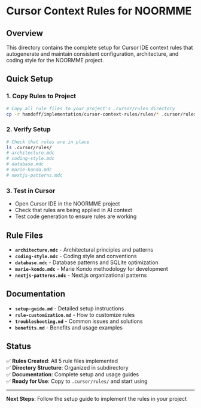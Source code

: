 # Cursor Context Rules for NOORMME

## Overview

This directory contains the complete setup for Cursor IDE context rules that autogenerate and maintain consistent configuration, architecture, and coding style for the NOORMME project.

## Quick Setup

### 1. Copy Rules to Project
```bash
# Copy all rule files to your project's .cursor/rules directory
cp -r handoff/implementation/cursor-context-rules/rules/* .cursor/rules/
```

### 2. Verify Setup
```bash
# Check that rules are in place
ls .cursor/rules/
# architecture.mdc
# coding-style.mdc
# database.mdc
# marie-kondo.mdc
# nextjs-patterns.mdc
```

### 3. Test in Cursor
- Open Cursor IDE in the NOORMME project
- Check that rules are being applied in AI context
- Test code generation to ensure rules are working

## Rule Files

- **`architecture.mdc`** - Architectural principles and patterns
- **`coding-style.mdc`** - Coding style and conventions  
- **`database.mdc`** - Database patterns and SQLite optimization
- **`marie-kondo.mdc`** - Marie Kondo methodology for development
- **`nextjs-patterns.mdc`** - Next.js organizational patterns

## Documentation

- **`setup-guide.md`** - Detailed setup instructions
- **`rule-customization.md`** - How to customize rules
- **`troubleshooting.md`** - Common issues and solutions
- **`benefits.md`** - Benefits and usage examples

## Status

✅ **Rules Created**: All 5 rule files implemented  
✅ **Directory Structure**: Organized in subdirectory  
✅ **Documentation**: Complete setup and usage guides  
✅ **Ready for Use**: Copy to `.cursor/rules/` and start using

---

**Next Steps**: Follow the setup guide to implement the rules in your project
